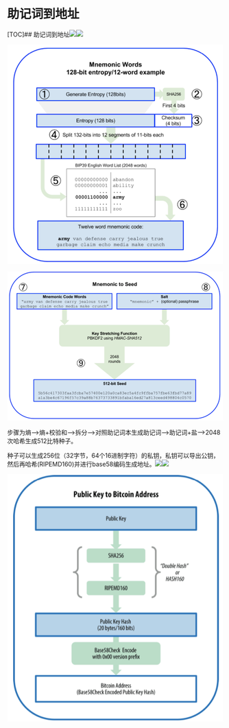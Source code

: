 # 助记词到地址

\[TOC\]\#\# 助记词到地址![](file:///private/var/folders/yr/dk8nn_m51w901z1b3g22yhhw0000gn/T/WizNote/e0ecdf7d-4e2c-4265-ba2f-6f1a46d872e1/index_files/63455360.png)![](file:///private/var/folders/yr/dk8nn_m51w901z1b3g22yhhw0000gn/T/WizNote/e0ecdf7d-4e2c-4265-ba2f-6f1a46d872e1/index_files/63475514.png)

![](../.gitbook/assets/image%20%2818%29.png)

![](../.gitbook/assets/image%20%2816%29.png)

步骤为熵--&gt;熵+校验和--&gt;拆分--&gt;对照助记词本生成助记词--&gt;助记词+盐--&gt;2048次哈希生成512比特种子。

种子可以生成256位（32字节，64个16进制字符）的私钥，私钥可以导出公钥，然后再哈希\(RIPEMD160\)并进行base58编码生成地址。![](file:///private/var/folders/yr/dk8nn_m51w901z1b3g22yhhw0000gn/T/WizNote/e0ecdf7d-4e2c-4265-ba2f-6f1a46d872e1/index_files/64214118.png)![](file:///private/var/folders/yr/dk8nn_m51w901z1b3g22yhhw0000gn/T/WizNote/e0ecdf7d-4e2c-4265-ba2f-6f1a46d872e1/index_files/64243065.png)  
  


![](../.gitbook/assets/image%20%2817%29.png)




